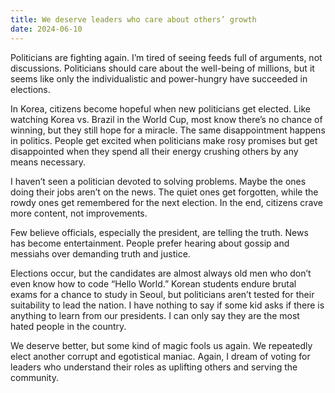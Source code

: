 ```yaml
---
title: We deserve leaders who care about others’ growth
date: 2024-06-10
---
```


Politicians are fighting again. I’m tired of seeing feeds full of arguments, not discussions. Politicians should care about the well-being of millions, but it seems like only the individualistic and power-hungry have succeeded in elections.

In Korea, citizens become hopeful when new politicians get elected. Like watching Korea vs. Brazil in the World Cup, most know there’s no chance of winning, but they still hope for a miracle. The same disappointment happens in politics. People get excited when politicians make rosy promises but get disappointed when they spend all their energy crushing others by any means necessary.

I haven’t seen a politician devoted to solving problems. Maybe the ones doing their jobs aren’t on the news. The quiet ones get forgotten, while the rowdy ones get remembered for the next election. In the end, citizens crave more content, not improvements.

Few believe officials, especially the president, are telling the truth. News has become entertainment. People prefer hearing about gossip and messiahs over demanding truth and justice.

Elections occur, but the candidates are almost always old men who don’t even know how to code “Hello World.” Korean students endure brutal exams for a chance to study in Seoul, but politicians aren’t tested for their suitability to lead the nation. I have nothing to say if some kid asks if there is anything to learn from our presidents. I can only say they are the most hated people in the country.

We deserve better, but some kind of magic fools us again. We repeatedly elect another corrupt and egotistical maniac. Again, I dream of voting for leaders who understand their roles as uplifting others and serving the community.